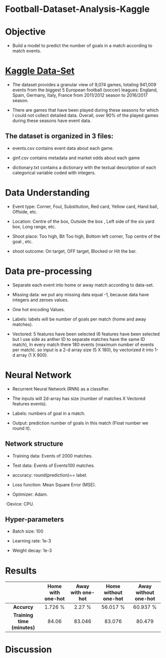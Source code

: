 # Football-Dataset-Analysis-Kaggle

# Objective

- Build a model to predict the number of goals in a match according to match events.

# [Kaggle Data-Set](https://www.kaggle.com/secareanualin/football-events/home)

- The dataset provides a granular view of 9,074 games, totaling 941,009 events from the biggest 5 European football (soccer) 
leagues: England, Spain, Germany, Italy, France from 2011/2012 season to 2016/2017 season. 

- There are games that have been played during these seasons for which I could not collect detailed data. Overall,
over 90% of the played games during these seasons have event data.

## The dataset is organized in 3 files:

- events.csv contains event data about each game.

- ginf.csv contains metadata and market odds about each game

- dictionary.txt contains a dictionary with the textual description of each categorical variable coded with integers.

# Data Understanding

- Event type: Corner, Foul, Substitution, Red card, Yellow card, Hand ball, Offside, etc.

- Location: Centre of the box, Outside the box , Left side of the six yard box, Long range, etc.

- Shoot place: Too high, Bit Too high, Bottom left corner, Top centre of the goal , etc.

- shoot outcome: On target, OFF target, Blocked or Hit the bar.

# Data pre-processing

- Separate each event into home or away match according to data-set.

- Missing data: we put any missing data equal -1, because data have integers and zeroes values.

- One hot encoding Values.

- Labels: labels will be number of goals per match (home and away matches).

- Vectored: 5 features have been selected (6 features have been selected but I use side as anther ID to separate matches have
 the same ID match), In every match there 180 events (maximum number of events per match). so input is a 2-d array size
 (5 X 180), by vectorized it into 1-d array (1 X 900).

# Neural Network

- Recurrent Neural Network (RNN) as a classifier.

- The inputs will 2d-array has size (number of matches X Vectored features events).

- Labels: numbers of goal in a match.
 
- Output: prediction number of goals in this match (Float number we round it).

## Network structure

- Training data: Events of 2000 matches.

- Test data: Events of Events100 matches.

- accuracy: round(prediction)== label.

- Loss function: Mean Square Error (MSE).
 
 - Optimizer: Adam.

 -Device: CPU.
 
 ## Hyper-parameters
 
 - Batch size: 100
    
- Learning rate: 1e-3

- Weight decay: 1e-3

# Results

|  |  Home with one-hot | Away with one-hot | Home without one-hot | Away without one-hot |
| :---:         |     :---:      |   :---: |   :---: | :---: |
|**Accurcy** | 1.726 %| 2.27 % | 56.017 % | 60.937 % |
|**Training time (minutes)** | 84.06| 83.046  | 83.076 | 80.479 |


# Discussion 

